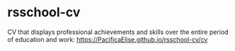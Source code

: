 # rsschool-cv
CV that displays professional achievements and skills over the entire period of education and work:
https://PacificaElise.github.io/rsschool-cv/cv
